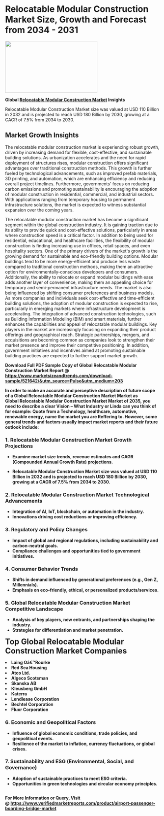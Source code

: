 <H1>Relocatable Modular Construction Market Size, Growth and Forecast from 2034 - 2031</H1><img class="aligncenter size-medium wp-image-584254" src="https://thirdeyenews.in/wp-content/uploads/2034/09/Global-Market-Research-300x168.jpeg" alt="" width="300" height="168" /><p><strong>Global&nbsp;<a href="https://www.marketsizeandtrends.com/download-sample/521642/&amp;utm_source=Pulse&amp;utm_medium=203">Relocatable Modular Construction Market</a> Insights</strong></p><p>Relocatable Modular Construction Market size was valued at USD 110 Billion in 2032 and is projected to reach USD 180 Billion by 2030, growing at a CAGR of 7.5% from 2034 to 2030.</p><p><h2>Market Growth Insights</h2> <p>The relocatable modular construction market is experiencing robust growth, driven by increasing demand for flexible, cost-effective, and sustainable building solutions. As urbanization accelerates and the need for rapid deployment of structures rises, modular construction offers significant advantages over traditional construction methods. This growth is further fueled by technological advancements, such as improved prefab materials, 3D printing, and automation, which are enhancing efficiency and reducing overall project timelines. Furthermore, governments' focus on reducing carbon emissions and promoting sustainability is encouraging the adoption of modular construction in residential, commercial, and industrial sectors. With applications ranging from temporary housing to permanent infrastructure solutions, the market is expected to witness substantial expansion over the coming years.</p> <p><strong></strong></p> <p>The relocatable modular construction market has become a significant segment within the global construction industry. It is gaining traction due to its ability to provide quick and cost-effective solutions, particularly in areas where construction speed is a critical factor. In addition to being used for residential, educational, and healthcare facilities, the flexibility of modular construction is finding increasing use in offices, retail spaces, and even hospitality sectors. One of the primary drivers of the market's growth is the growing demand for sustainable and eco-friendly building options. Modular buildings tend to be more energy-efficient and produce less waste compared to traditional construction methods, making them an attractive option for environmentally-conscious developers and consumers. Additionally, the ability to relocate or expand modular buildings with ease adds another layer of convenience, making them an appealing choice for temporary and semi-permanent infrastructure needs. The market is also being influenced by shifting consumer preferences and business models. As more companies and individuals seek cost-effective and time-efficient building solutions, the adoption of modular construction is expected to rise, particularly in emerging markets where infrastructure development is accelerating. The integration of advanced construction technologies, such as Building Information Modeling (BIM) and smart materials, further enhances the capabilities and appeal of relocatable modular buildings. Key players in the market are increasingly focusing on expanding their product offerings and geographical reach. Strategic partnerships, mergers, and acquisitions are becoming common as companies look to strengthen their market presence and improve their competitive positioning. In addition, government initiatives and incentives aimed at promoting sustainable building practices are expected to further support market growth.</p> <p><strong></p><p><span class=""><strong>Download Full PDF Sample Copy of Global Relocatable Modular Construction Market Report</strong> @ <a href="https://www.marketsizeandtrends.com/download-sample/521642/&amp;utm_source=Pulse&amp;utm_medium=203" target="_blank">https://www.marketsizeandtrends.com/download-sample/521642/&amp;utm_source=Pulse&amp;utm_medium=203</a></span></p><p>In order to make an accurate and perceptive description of future scope of a Global&nbsp;Relocatable Modular Construction Market Market as Global&nbsp;Relocatable Modular Construction Market Market of 2035, you need to describe a clear Vision &ndash; What Industry or Linda can you think of for example: Quote from a Technology, healthcare, automotive, renewable energy, name the market you are Reffering to. However, some general trends and factors usually impact market reports and their future outlook include:</p><h3>1.&nbsp;<strong>Relocatable Modular Construction Market Growth Projections</strong></h3><ul><li>Examine market size trends, revenue estimates and CAGR (Compounded Annual Growth Rate) projections.</li><li><p>Relocatable Modular Construction Market size was valued at USD 110 Billion in 2032 and is projected to reach USD 180 Billion by 2030, growing at a CAGR of 7.5% from 2034 to 2030.</p></li></ul><h3>2.&nbsp;<strong>Relocatable Modular Construction Market Technological Advancements</strong></h3><ul><li>Integration of AI, IoT, blockchain, or automation in the industry.</li><li>Innovations driving cost reductions or improving efficiency.</li></ul><h3>3.&nbsp;<strong>Regulatory and Policy Changes</strong></h3><ul><li>Impact of global and regional regulations, including sustainability and carbon-neutral goals.</li><li>Compliance challenges and opportunities tied to government initiatives.</li></ul><h3>4.&nbsp;<strong>Consumer Behavior Trends</strong></h3><ul><li>Shifts in demand influenced by generational preferences (e.g., Gen Z, Millennials).</li><li>Emphasis on eco-friendly, ethical, or personalized products/services.</li></ul><h3>5.&nbsp;<strong>Global Relocatable Modular Construction Market Competitive Landscape</strong></h3><ul><li>Analysis of key players, new entrants, and partnerships shaping the industry.</li><li>Strategies for differentiation and market penetration.</li></ul><p data-pm-slice="1 1 []"><span style="color: inherit; font-family: inherit; font-size: 25px;">Top Global Relocatable Modular Construction Market Companies</span></p><div class="" data-test-id=""><p><li>Laing Oâ€™Rourke</li><li> Red Sea Housing</li><li> Atco Ltd.</li><li> Algeco Scotsman</li><li> Skanska AB</li><li> Kleusberg GmbH</li><li> Katerra</li><li> Lendlease Corporation</li><li> Bechtel Corporation</li><li> Fluor Corporation</li></p></div><h3>6.&nbsp;<strong>Economic and Geopolitical Factors</strong></h3><ul><li>Influence of global economic conditions, trade policies, and geopolitical events.</li><li>Resilience of the market to inflation, currency fluctuations, or global crises.</li></ul><h3>7.&nbsp;<strong>Sustainability and ESG (Environmental, Social, and Governance)</strong></h3><ul><li>Adoption of sustainable practices to meet ESG criteria.</li><li>Opportunities in green technologies and circular economy principles.</li></ul><h2><strong style="font-size: 14px;">For More Information or Query, Visit @&nbsp;</strong><a style="background-color: #ffffff; font-size: 14px;" href="https://www.marketsizeandtrends.com/report/relocatable-modular-construction-market/" target="_blank">https://www.verifiedmarketreports.com/product/airport-passenger-boarding-bridge-market</a></h2>
